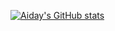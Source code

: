 [![Aiday's GitHub stats](https://github-readme-stats.vercel.app/api?username=aiday-mar&theme=vue&show_icons=true&show=reviews,discussions_started,discussions_answered,prs_merged,prs_merged_percentage)](https://github.com/aiday-mar/github-readme-stats)
